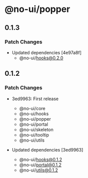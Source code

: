 # @no-ui/popper

## 0.1.3

### Patch Changes

- Updated dependencies [4e97a8f]
  - @no-ui/hooks@0.2.0

## 0.1.2

### Patch Changes

- 3ed9963: First release

  - @no-ui/core
  - @no-ui/hooks
  - @no-ui/popper
  - @no-ui/portal
  - @no-ui/skeleton
  - @no-ui/tooltip
  - @no-ui/utils

- Updated dependencies [3ed9963]
  - @no-ui/hooks@0.1.2
  - @no-ui/portal@0.1.2
  - @no-ui/utils@0.1.2
